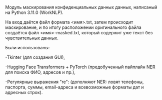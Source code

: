 Модуль маскирования конфиденциальных данных данных, написаный на Python 3.11.0 (WorkNLP).

На вход даётся файл формата <имя>.txt, затем происходит маскирование, и по итогу расположении оригинального файла создаётся файл <имя>-masked.txt, который содержит уже текст без чувствительных данных.

Были использованы:

-Tkinter (для создания GUI),

-Hugging Face Transformers + PyTorch (предобученный пайплайн NER для поиска ФИО, адресов и пр.),

-Регулярные выражения "re": (дополняют NER: ловят телефоны, паспорта, суммы, email-адреса и всевозможные форматы дат и адресных строк).
